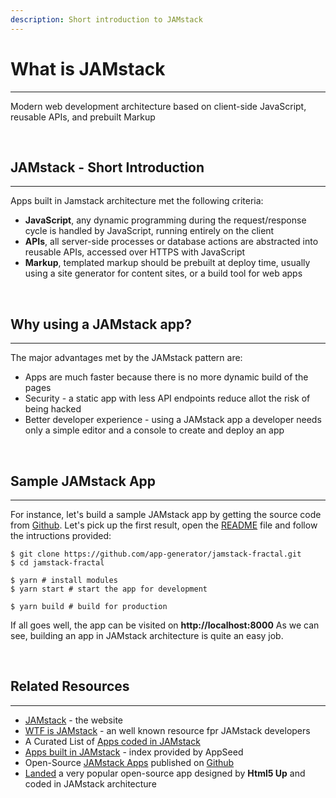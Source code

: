 ```yaml
---
description: Short introduction to JAMstack
---
```


# What is JAMstack
---

Modern web development architecture based on client-side JavaScript, reusable APIs, and prebuilt Markup

<br />

## JAMstack - Short Introduction
---

Apps built in Jamstack architecture met the following criteria:
 - **JavaScript**, any dynamic programming during the request/response cycle is handled by JavaScript, running entirely on the client
 - **APIs**, all server-side processes or database actions are abstracted into reusable APIs, accessed over HTTPS with JavaScript
 - **Markup**, templated markup should be prebuilt at deploy time, usually using a site generator for content sites, or a build tool for web apps

<br />

## Why using a JAMstack app? 
---

The major advantages met by the JAMstack pattern are: 
 - Apps are much faster because there is no more dynamic build of the pages
 - Security - a static app with less API endpoints reduce allot the risk of being hacked
 - Better developer experience - using a JAMstack app a developer needs only a simple editor and a console to create and deploy an app

<br />

## Sample JAMstack App
---

For instance, let's build a sample JAMstack app by getting the source code from [Github](https://github.com/search?q=jamstack+fractal).
Let's pick up the first result, open the [README](https://github.com/app-generator/jamstack-fractal/blob/master/README.md) file and follow the intructions provided:

```
$ git clone https://github.com/app-generator/jamstack-fractal.git
$ cd jamstack-fractal

$ yarn # install modules
$ yarn start # start the app for development

$ yarn build # build for production
```

If all goes well, the app can be visited on **http://localhost:8000** 
As we can see, building an app in JAMstack architecture is quite an easy job. 
 
<br />

## Related Resources
---

 - [JAMstack](https://jamstack.org/) - the website 
 - [WTF is JAMstack](https://jamstack.wtf/) - an well known resource fpr JAMstack developers 
 - A Curated List of [Apps coded in JAMstack](https://blog.appseed.us/what-is-jamstack/)
 - [Apps built in JAMstack](https://appseed.us/apps/jamstack) - index provided by AppSeed
 - Open-Source [JAMstack Apps](https://github.com/app-generator/jamstack) published on [Github](https://github.com/search?q=jamstack)
 - [Landed](https://appseed.us/apps/jamstack/html5up-landed) a very popular open-source app designed by **Html5 Up** and coded in JAMstack architecture

